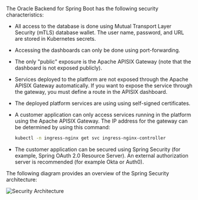 The Oracle Backend for Spring Boot has the following security characteristics:

- All access to the database is done using Mutual Transport Layer Security (mTLS) database wallet. The user name, password, and URL are stored in Kubernetes secrets.
- Accessing the dashboards can only be done using port-forwarding.
- The only "public" exposure is the Apache APISIX Gateway (note that the dashboard is not exposed publicly).
- Services deployed to the platform are not exposed through the Apache APISIX Gateway automatically.  If you want to expose the service through the gateway, you must define a route in the APISIX dashboard.
- The deployed platform services are using using self-signed certificates.
- A customer application can only access services running in the platform using the Apache APISIX Gateway. The IP address for the gateway can be determined by using this command:


    ```bash
    kubectl -n ingress-nginx get svc ingress-nginx-controller
    ```

- The customer application can be secured using Spring Security (for example, Spring OAuth 2.0 Resource Server). An external authorization server is recommended (for example Okta or Auth0).

The following diagram provides an overview of the Spring Security architecture:

![Security Architecture](../ebaas-security-architecture.png)